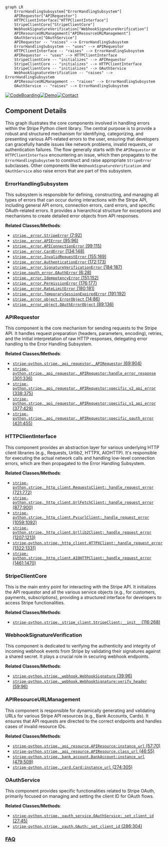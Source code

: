 ```mermaid
graph LR
    ErrorHandlingSubsystem["ErrorHandlingSubsystem"]
    APIRequestor["APIRequestor"]
    HTTPClientInterface["HTTPClientInterface"]
    StripeClientCore["StripeClientCore"]
    WebhookSignatureVerification["WebhookSignatureVerification"]
    APIResourceURLManagement["APIResourceURLManagement"]
    OAuthService["OAuthService"]
    APIRequestor -- "raises" --> ErrorHandlingSubsystem
    ErrorHandlingSubsystem -- "uses" --> APIRequestor
    HTTPClientInterface -- "raises" --> ErrorHandlingSubsystem
    APIRequestor -- "uses" --> HTTPClientInterface
    StripeClientCore -- "initializes" --> APIRequestor
    StripeClientCore -- "initializes" --> HTTPClientInterface
    StripeClientCore -- "initializes" --> OAuthService
    WebhookSignatureVerification -- "raises" --> ErrorHandlingSubsystem
    APIResourceURLManagement -- "raises" --> ErrorHandlingSubsystem
    OAuthService -- "raises" --> ErrorHandlingSubsystem
```
[![CodeBoarding](https://img.shields.io/badge/Generated%20by-CodeBoarding-9cf?style=flat-square)](https://github.com/CodeBoarding/CodeBoarding)[![Demo](https://img.shields.io/badge/Try%20our-Demo-blue?style=flat-square)](https://www.codeboarding.org/demo)[![Contact](https://img.shields.io/badge/Contact%20us%20-%20contact@codeboarding.org-lightgrey?style=flat-square)](mailto:contact@codeboarding.org)

## Component Details

This graph illustrates the core components involved in handling errors within the Stripe Python client library. The central purpose is to provide a robust and structured mechanism for identifying, categorizing, and presenting various API-related errors to the user, ensuring that developers can gracefully handle issues like network problems, invalid requests, or authentication failures. The flow generally starts with the `APIRequestor` or `HTTPClientInterface` encountering an issue, which then propagates to the `ErrorHandlingSubsystem` to construct and raise appropriate `StripeError` subclasses. Other components like `WebhookSignatureVerification` and `OAuthService` also raise errors that are part of this subsystem.

### ErrorHandlingSubsystem
This subsystem is responsible for defining, constructing, and managing all types of errors that can occur during interactions with the Stripe API, including general API errors, connection errors, card errors, and specific OAuth-related errors. It provides a hierarchical structure for exceptions and mechanisms to create detailed error objects from API responses.


**Related Classes/Methods**:

- <a href="https://github.com/stripe/stripe-python/blob/master/stripe/_error.py#L7-L92" target="_blank" rel="noopener noreferrer">`stripe._error.StripeError` (7:92)</a>
- <a href="https://github.com/stripe/stripe-python/blob/master/stripe/_error.py#L95-L96" target="_blank" rel="noopener noreferrer">`stripe._error.APIError` (95:96)</a>
- <a href="https://github.com/stripe/stripe-python/blob/master/stripe/_error.py#L99-L115" target="_blank" rel="noopener noreferrer">`stripe._error.APIConnectionError` (99:115)</a>
- <a href="https://github.com/stripe/stripe-python/blob/master/stripe/_error.py#L134-L148" target="_blank" rel="noopener noreferrer">`stripe._error.CardError` (134:148)</a>
- <a href="https://github.com/stripe/stripe-python/blob/master/stripe/_error.py#L155-L169" target="_blank" rel="noopener noreferrer">`stripe._error.InvalidRequestError` (155:169)</a>
- <a href="https://github.com/stripe/stripe-python/blob/master/stripe/_error.py#L172-L173" target="_blank" rel="noopener noreferrer">`stripe._error.AuthenticationError` (172:173)</a>
- <a href="https://github.com/stripe/stripe-python/blob/master/stripe/_error.py#L184-L187" target="_blank" rel="noopener noreferrer">`stripe._error.SignatureVerificationError` (184:187)</a>
- <a href="https://github.com/stripe/stripe-python/blob/master/stripe/oauth_error.py#L6-L28" target="_blank" rel="noopener noreferrer">`stripe.oauth_error.OAuthError` (6:28)</a>
- <a href="https://github.com/stripe/stripe-python/blob/master/stripe/_error.py#L151-L152" target="_blank" rel="noopener noreferrer">`stripe._error.IdempotencyError` (151:152)</a>
- <a href="https://github.com/stripe/stripe-python/blob/master/stripe/_error.py#L176-L177" target="_blank" rel="noopener noreferrer">`stripe._error.PermissionError` (176:177)</a>
- <a href="https://github.com/stripe/stripe-python/blob/master/stripe/_error.py#L180-L181" target="_blank" rel="noopener noreferrer">`stripe._error.RateLimitError` (180:181)</a>
- <a href="https://github.com/stripe/stripe-python/blob/master/stripe/_error.py#L191-L192" target="_blank" rel="noopener noreferrer">`stripe._error.TemporarySessionExpiredError` (191:192)</a>
- <a href="https://github.com/stripe/stripe-python/blob/master/stripe/_error_object.py#L14-L86" target="_blank" rel="noopener noreferrer">`stripe._error_object.ErrorObject` (14:86)</a>
- <a href="https://github.com/stripe/stripe-python/blob/master/stripe/_error_object.py#L89-L136" target="_blank" rel="noopener noreferrer">`stripe._error_object.OAuthErrorObject` (89:136)</a>


### APIRequestor
This component is the core mechanism for sending requests to the Stripe API. It handles request preparation (headers, parameters, encoding), retries, and the initial interpretation of raw HTTP responses, delegating error handling to the Error Handling Subsystem.


**Related Classes/Methods**:

- <a href="https://github.com/stripe/stripe-python/blob/master/stripe/_api_requestor.py#L69-L904" target="_blank" rel="noopener noreferrer">`stripe-python.stripe._api_requestor._APIRequestor` (69:904)</a>
- <a href="https://github.com/stripe/stripe-python/blob/master/stripe/_api_requestor.py#L301-L336" target="_blank" rel="noopener noreferrer">`stripe-python.stripe._api_requestor._APIRequestor:handle_error_response` (301:336)</a>
- <a href="https://github.com/stripe/stripe-python/blob/master/stripe/_api_requestor.py#L338-L375" target="_blank" rel="noopener noreferrer">`stripe-python.stripe._api_requestor._APIRequestor:specific_v2_api_error` (338:375)</a>
- <a href="https://github.com/stripe/stripe-python/blob/master/stripe/_api_requestor.py#L377-L429" target="_blank" rel="noopener noreferrer">`stripe-python.stripe._api_requestor._APIRequestor:specific_v1_api_error` (377:429)</a>
- <a href="https://github.com/stripe/stripe-python/blob/master/stripe/_api_requestor.py#L431-L455" target="_blank" rel="noopener noreferrer">`stripe-python.stripe._api_requestor._APIRequestor:specific_oauth_error` (431:455)</a>


### HTTPClientInterface
This component provides an abstraction layer for various underlying HTTP client libraries (e.g., Requests, Urllib2, HTTPX, AIOHTTP). It's responsible for executing the actual network calls and handling low-level connection errors, which are then propagated to the Error Handling Subsystem.


**Related Classes/Methods**:

- <a href="https://github.com/stripe/stripe-python/blob/master/stripe/_http_client.py#L721-L772" target="_blank" rel="noopener noreferrer">`stripe-python.stripe._http_client.RequestsClient:_handle_request_error` (721:772)</a>
- <a href="https://github.com/stripe/stripe-python/blob/master/stripe/_http_client.py#L877-L900" target="_blank" rel="noopener noreferrer">`stripe-python.stripe._http_client.UrlFetchClient:_handle_request_error` (877:900)</a>
- <a href="https://github.com/stripe/stripe-python/blob/master/stripe/_http_client.py#L1059-L1092" target="_blank" rel="noopener noreferrer">`stripe-python.stripe._http_client.PycurlClient:_handle_request_error` (1059:1092)</a>
- <a href="https://github.com/stripe/stripe-python/blob/master/stripe/_http_client.py#L1207-L1213" target="_blank" rel="noopener noreferrer">`stripe-python.stripe._http_client.Urllib2Client:_handle_request_error` (1207:1213)</a>
- <a href="https://github.com/stripe/stripe-python/blob/master/stripe/_http_client.py#L1322-L1331" target="_blank" rel="noopener noreferrer">`stripe-python.stripe._http_client.HTTPXClient:_handle_request_error` (1322:1331)</a>
- <a href="https://github.com/stripe/stripe-python/blob/master/stripe/_http_client.py#L1461-L1470" target="_blank" rel="noopener noreferrer">`stripe-python.stripe._http_client.AIOHTTPClient:_handle_request_error` (1461:1470)</a>


### StripeClientCore
This is the main entry point for interacting with the Stripe API. It initializes the API requestor and all the various service objects (e.g., for customers, payments, subscriptions), providing a structured interface for developers to access Stripe functionalities.


**Related Classes/Methods**:

- <a href="https://github.com/stripe/stripe-python/blob/master/stripe/_stripe_client.py#L116-L268" target="_blank" rel="noopener noreferrer">`stripe-python.stripe._stripe_client.StripeClient:__init__` (116:268)</a>


### WebhookSignatureVerification
This component is dedicated to verifying the authenticity and integrity of incoming webhook events from Stripe by validating their signatures against a shared secret. It plays a crucial role in securing webhook endpoints.


**Related Classes/Methods**:

- <a href="https://github.com/stripe/stripe-python/blob/master/stripe/_webhook.py#L39-L96" target="_blank" rel="noopener noreferrer">`stripe-python.stripe._webhook.WebhookSignature` (39:96)</a>
- <a href="https://github.com/stripe/stripe-python/blob/master/stripe/_webhook.py#L59-L96" target="_blank" rel="noopener noreferrer">`stripe-python.stripe._webhook.WebhookSignature:verify_header` (59:96)</a>


### APIResourceURLManagement
This component is responsible for dynamically generating and validating URLs for various Stripe API resources (e.g., Bank Accounts, Cards). It ensures that API requests are directed to the correct endpoints and handles cases of invalid resource IDs.


**Related Classes/Methods**:

- <a href="https://github.com/stripe/stripe-python/blob/master/stripe/_api_resource.py#L57-L70" target="_blank" rel="noopener noreferrer">`stripe-python.stripe._api_resource.APIResource:instance_url` (57:70)</a>
- <a href="https://github.com/stripe/stripe-python/blob/master/stripe/_api_resource.py#L46-L55" target="_blank" rel="noopener noreferrer">`stripe-python.stripe._api_resource.APIResource.class_url` (46:55)</a>
- <a href="https://github.com/stripe/stripe-python/blob/master/stripe/_bank_account.py#L479-L509" target="_blank" rel="noopener noreferrer">`stripe-python.stripe._bank_account.BankAccount:instance_url` (479:509)</a>
- <a href="https://github.com/stripe/stripe-python/blob/master/stripe/_card.py#L274-L305" target="_blank" rel="noopener noreferrer">`stripe-python.stripe._card.Card:instance_url` (274:305)</a>


### OAuthService
This component provides specific functionalities related to Stripe OAuth, primarily focused on managing and setting the client ID for OAuth flows.


**Related Classes/Methods**:

- <a href="https://github.com/stripe/stripe-python/blob/master/stripe/_oauth_service.py#L27-L45" target="_blank" rel="noopener noreferrer">`stripe-python.stripe._oauth_service.OAuthService:_set_client_id` (27:45)</a>
- <a href="https://github.com/stripe/stripe-python/blob/master/stripe/_oauth.py#L286-L304" target="_blank" rel="noopener noreferrer">`stripe-python.stripe._oauth.OAuth:_set_client_id` (286:304)</a>




### [FAQ](https://github.com/CodeBoarding/GeneratedOnBoardings/tree/main?tab=readme-ov-file#faq)